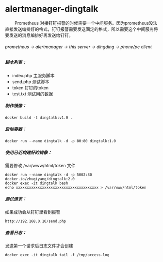 # alertmanager-dingtalk

&nbsp;&nbsp;&nbsp;&nbsp;&nbsp;&nbsp;&nbsp;&nbsp;Prometheus 对接钉钉报警的时候需要一个中间服务。因为prometheus没法直接发送编排好的格式，钉钉报警需要发送固定的格式，所以需要这个中间服务将要发送的消息编排好再发送给钉钉。

###### prometheus -> alertmanager -> this server -> dingding -> phone/pc client

##### 脚本列表：
+ index.php 主服务脚本
+ send.php 测试脚本
+ token 钉钉的token
+ test.txt 测试用的数据


##### 制作镜像：
```console
docker build -t dingtalk:v1.0 .
```

##### 启动容器：
```console
docker run --name dingtalk -d -p 80:80 dingtalk:1.0
```

##### 使用已近构建好的镜像：
需要修改 /var/www/html/token 文件
```console
docker run --name dingtalk -d -p 5002:80  docker.io/zhuqiyang/dingtalk:2.0
docker exec -it dingtalk bash
echo xxxxxxxxxxxxxxxxxxxxxxxxxxxxxxxxxxxxxx > /var/www/html/token
```

##### 测试请求：
如果成功会从钉钉里看到报警
```console
http://192.168.0.10/send.php
```

##### 查看日志：
发送第一个请求后日志文件才会创建
```console
docker exec -it dingtalk tail -f /tmp/access.log
```
